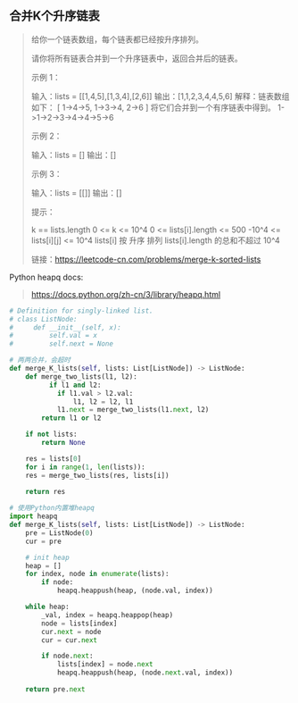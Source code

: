 ## 合并K个升序链表

> 给你一个链表数组，每个链表都已经按升序排列。
>
> 请你将所有链表合并到一个升序链表中，返回合并后的链表。
>
> 示例 1：
>
> 输入：lists = [[1,4,5],[1,3,4],[2,6]]
> 输出：[1,1,2,3,4,4,5,6]
> 解释：链表数组如下：
> [
>   1->4->5,
>   1->3->4,
>   2->6
> ]
> 将它们合并到一个有序链表中得到。
> 1->1->2->3->4->4->5->6
>
> 示例 2：
>
> 输入：lists = []
> 输出：[]
>
> 示例 3：
>
> 输入：lists = [[]]
> 输出：[]
>
> 提示：
>
> k == lists.length
> 0 <= k <= 10^4
> 0 <= lists[i].length <= 500
> -10^4 <= lists[i][j] <= 10^4
> lists[i] 按 升序 排列
> lists[i].length 的总和不超过 10^4
>
> 链接：https://leetcode-cn.com/problems/merge-k-sorted-lists



Python heapq docs:

> https://docs.python.org/zh-cn/3/library/heapq.html



```python
# Definition for singly-linked list.
# class ListNode:
#     def __init__(self, x):
#         self.val = x
#         self.next = None

# 两两合并，会超时
def merge_K_lists(self, lists: List[ListNode]) -> ListNode:
    def merge_two_lists(l1, l2):
    	  if l1 and l2:
            if l1.val > l2.val:
                l1, l2 = l2, l1
            l1.next = merge_two_lists(l1.next, l2)
        return l1 or l2

    if not lists:
        return None

    res = lists[0]
    for i in range(1, len(lists)):
    res = merge_two_lists(res, lists[i])
	
    return res

# 使用Python内置堆heapq
import heapq
def merge_K_lists(self, lists: List[ListNode]) -> ListNode:
    pre = ListNode(0)
    cur = pre

    # init heap
    heap = []
    for index, node in enumerate(lists):
        if node:
            heapq.heappush(heap, (node.val, index))

    while heap:
        _val, index = heapq.heappop(heap)
        node = lists[index]
        cur.next = node
        cur = cur.next

        if node.next:
            lists[index] = node.next
            heapq.heappush(heap, (node.next.val, index))
      
    return pre.next
  
```

